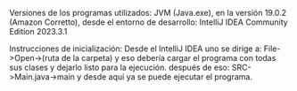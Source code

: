 Versiones de los programas utilizados:
JVM (Java.exe), en la versión 19.0.2 (Amazon Corretto), desde el entorno de desarrollo: IntelliJ IDEA Community Edition 2023.3.1

Instrucciones de inicialización:
Desde el IntelliJ IDEA uno se dirige a: File->Open->(ruta de la carpeta) y eso debería cargar el programa con todas sus clases y dejarlo listo para la ejecución.
después de eso: SRC->Main.java->main
y desde aquí ya se puede ejecutar el programa.
